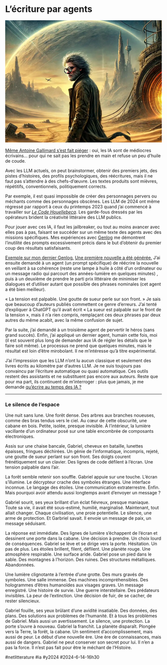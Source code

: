 # L’écriture par agents

![](_i/gabriel.webp)

[Même Antoine Gallimard s’est fait piéger](https://www.francetvinfo.fr/culture/livres/solllicite-par-l-editeur-antoine-gallimard-l-ia-de-meta-juge-le-style-litteraire-de-michel-houellebecq-trop-offensant-et-discriminatoire_6602055.html) : oui, les IA sont de médiocres écrivains… pour qui ne sait pas les prendre en main et refuse un peu d’huile de coude.

Avec les LLM actuels, on peut brainstormer, obtenir des premiers jets, des pistes d’histoires, des profils psychologiques, des réécritures, mais il ne faut pas s’attendre à des chefs-d’œuvre. Les textes produits sont mièvres, répétitifs, conventionnels, politiquement corrects.

Par exemple, il est quasi impossible de créer des personnages pervers ou méchants comme des personnages obscènes. Les LLM de 2024 ont même régressé par rapport à ceux du printemps 2023 quand j’ai commencé à travailler sur [*Le Code Houellebecq*](https://tcrouzet.com/books/le-code-houellebecq/). Les garde-fous dressés par les opérateurs brident la créativité littéraire des LLM publics.

Pour jouer avec ces IA, il faut les jailbreaker, ou tout au moins avancer avec elles pas à pas, faisant se succéder sur un même texte des agents avec des missions spécifiques. Mes expériences avec [Genlog](https://genlog.tcrouzet.com/) me démontrent l’inutilité des prompts excessivement précis dans le but d’obtenir du premier coup des résultats satisfaisants.

[Exemple sur mon dernier Genlog.](https://genlog.tcrouzet.com/2024/06/14_fr/) [Une première nouvelle a été générée.](https://genlog.tcrouzet.com/2024/06/14_fr/source.txt) J’ai ensuite demandé à un agent (un prompt spécifique) de réécrire la nouvelle en veillant à sa cohérence (reste une lampe à huile à côté d’un ordinateur ou un message radio qui parcourt des années-lumière en quelques minutes) , puis à un deuxième de prendre le parti prix littéraire de minimiser les dialogues et d’utiliser autant que possible des phrases nominales (cet agent a été bien meilleur).

« La tension est palpable. Une goutte de sueur perle sur son front. » Je sais que beaucoup d’auteurs publiés commettent ce genre d’erreurs. J’ai tenté d’expliquer à ChatGPT qu’il avait écrit « La sueur est palpable sur le front de la tension », mais il n’a rien compris, remplaçant ces deux phrases par deux autres du même acabit, avec la même confusion de sujet. 

Par la suite, j’ai demandé à un troisième agent de pervertir le héros (sans grand succès). Enfin, j’ai appliqué un dernier agent, humain cette fois, moi (il est souvent plus long de demander aux IA de régler les détails que le faire soit même). Le processus ne prend que quelques minutes, mais le résultat est loin d’être mirobolant. Il ne m’intéresse qu’à titre expérimental.

J’ai l’impression que les LLM n’ont lu aucun classique et seulement des livres écrits au kilomètre par d’autres LLM. Je ne suis toujours pas convaincu par l’écriture automatique ou quasi automatique. Ces outils restent des assistants et ne substituent pas encore aux auteurs. Reste que pour ma part, ils continuent de m’interroger : plus que jamais, je me demande [qu’écrire au temps des IA ?](https://tcrouzet.com/2024/03/22/quecrire-au-temps-des-ia/)

---

### Le silence de l’espace

Une nuit sans lune. Une forêt dense. Des arbres aux branches noueuses, comme des bras tendus vers le ciel. Au cœur de cette obscurité, une cabane en bois. Petite, isolée, presque invisible. À l’intérieur, la lumière vacillante d’un ordinateur posé sur une table encombrée de composants électroniques.

Assis sur une chaise bancale, Gabriel, cheveux en bataille, lunettes épaisses, fringues déchirées. Un génie de l’informatique, incompris, rejeté, une goutte de sueur perlant sur son front. Ses doigts courent frénétiquement sur un clavier. Des lignes de code défilent à l’écran. Une tension palpable dans l’air.

La forêt semble retenir son souffle. Gabriel appuie sur une touche. L’écran s’illumine. Le décrypteur crache des symboles étranges. Une interface inconnue. Le langage des étoiles. Une communication extraterrestre. Enfin. Mais pourquoi avoir attendu aussi longtemps avant d’envoyer un message ?

Gabriel sourit, ses yeux brillant d’un éclat fiévreux, presque maniaque. Toute sa vie, il avait été sous-estimé, humilié, marginalisé. Maintenant, tout allait changer. Chaque civilisation, une proie potentielle. Le silence, une arme de protection. Et Garbriel savait. Il envoie un message de paix, un message séduisant.

La réponse est immédiate. Des lignes de lumière s’échappent de l’écran et dessinent une porte dans la cabane. Une décision à prendre. Un choix lourd de conséquences. Gabriel se lève et se dirige vers la porte. Hésitation. Un pas de plus. Les étoiles brillent, filent, défilent. Une planète rouge. Une atmosphère respirable. Une surface aride. Gabriel pose un pied dans le sable. Des montagnes à l’horizon. Des ruines. Des structures métalliques. Abandonnées.

Une lumière clignotante à l’entrée d’une grotte. Des murs gravés de symboles. Une salle immense. Des machines incompréhensibles. Des hologrammes d’êtres humanoïdes aux visages graves. Un message enregistré. Une histoire de survie. Une guerre interstellaire. Des prédateurs invisibles. La peur de l’extinction. Une décision de fuir, de se cacher, de rester silencieux.

Gabriel fouille, ses yeux brûlant d’une avidité insatiable. Des données, des plans. Des solutions aux problèmes de l’humanité. Et à tous les problèmes de Gabriel. Mais aussi un avertissement. Le silence, une protection. La porte s’ouvre à nouveau. Gabriel la franchit. La planète disparaît. Plongée vers la Terre, la forêt, la cabane. Un sentiment d’accomplissement, mais aussi de peur. Le début d’une nouvelle ère. Une ère de connaissances, mais aussi de dangers. Gabriel ne peut conserver son secret pour lui. Il n’en a pas la force. Il n’est pas fait pour être le méchant de l’Histoire.

#netlitterature #ia #y2024 #2024-6-14-16h30

